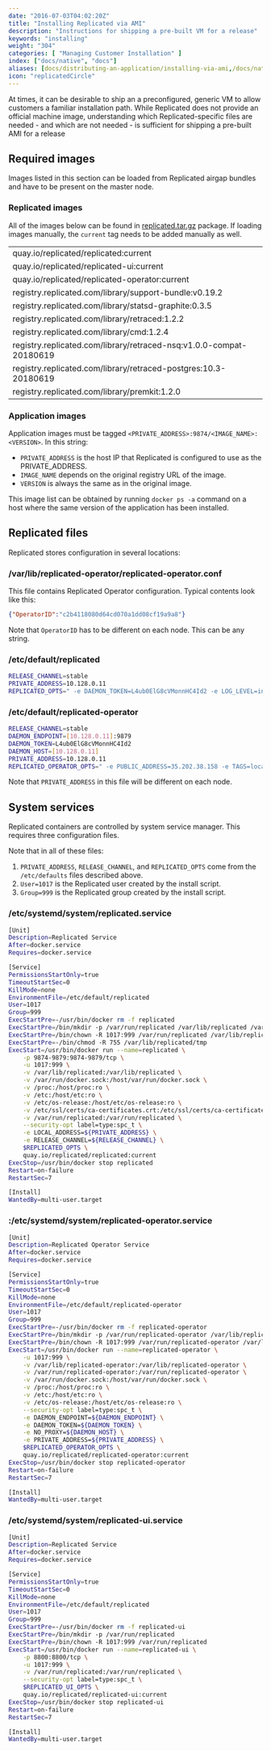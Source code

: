 ```yaml
---
date: "2016-07-03T04:02:20Z"
title: "Installing Replicated via AMI"
description: "Instructions for shipping a pre-built VM for a release"
keywords: "installing"
weight: "304"
categories: [ "Managing Customer Installation" ]
index: ["docs/native", "docs"]
aliases: [docs/distributing-an-application/installing-via-ami,/docs/native/packaging-an-application/installing-via-ami]
icon: "replicatedCircle"
---
```


At times, it can be desirable to ship an a preconfigured, generic VM to allow customers a familiar installation path. While Replicated does not provide an official machine image, understanding which Replicated-specific files are needed - and which are not needed - is sufficient for shipping a pre-built AMI for a release

## Required images

Images listed in this section can be loaded from Replicated airgap bundles and have to be present on the master node.

### Replicated images

All of the images below can be found in [replicated.tar.gz](/docs/distributing-an-application/airgapped-installations/#install-replicated) package.  If loading images manually, the `current` tag needs to be added manually as well.

|                                       |
| ------------------------------------- |
| quay.io/replicated/replicated:current |
| quay.io/replicated/replicated-ui:current |
| quay.io/replicated/replicated-operator:current |
| registry.replicated.com/library/support-bundle:v0.19.2 |
| registry.replicated.com/library/statsd-graphite:0.3.5 |
| registry.replicated.com/library/retraced:1.2.2 |
| registry.replicated.com/library/cmd:1.2.4 |
| registry.replicated.com/library/retraced-nsq:v1.0.0-compat-20180619 |
| registry.replicated.com/library/retraced-postgres:10.3-20180619 |
| registry.replicated.com/library/premkit:1.2.0 |

### Application images

Application images must be tagged `<PRIVATE_ADDRESS>:9874/<IMAGE_NAME>:<VERSION>`.   In this string:

 - `PRIVATE_ADDRESS` is the host IP that Replicated is configured to use as the PRIVATE_ADDRESS.
 - `IMAGE_NAME` depends on the original registry URL of the image.
 - `VERSION` is always the same as in the original image.

This image list can be obtained by running `docker ps -a` command on a host where the same version of the application has been installed.

## Replicated files
Replicated stores configuration in several locations:

### /var/lib/replicated-operator/replicated-operator.conf

This file contains Replicated Operator configuration.  Typical contents look like this:

```json
{"OperatorID":"c2b4118080d64cd070a1dd08cf19a9a8"}
```

Note that `OperatorID` has to be different on each node.  This can be any string.

### /etc/default/replicated

```bash
RELEASE_CHANNEL=stable
PRIVATE_ADDRESS=10.128.0.11
REPLICATED_OPTS=" -e DAEMON_TOKEN=L4ub0ElG8cVMonnHC4Id2 -e LOG_LEVEL=info -e NODENAME=host001.internal"
```

### /etc/default/replicated-operator

```bash
RELEASE_CHANNEL=stable
DAEMON_ENDPOINT=[10.128.0.11]:9879
DAEMON_TOKEN=L4ub0ElG8cVMonnHC4Id2
DAEMON_HOST=[10.128.0.11]
PRIVATE_ADDRESS=10.128.0.11
REPLICATED_OPERATOR_OPTS=" -e PUBLIC_ADDRESS=35.202.38.158 -e TAGS=local -e LOG_LEVEL=info -e NODENAME=host001.internal"
```

Note that `PRIVATE_ADDRESS` in this file will be different on each node.

## System services

Replicated containers are controlled by system service manager.  This requires three configuration files.

Note that in all of these files:

1. `PRIVATE_ADDRESS`, `RELEASE_CHANNEL`, and `REPLICATED_OPTS` come from the `/etc/defaults` files described above.
1. `User=1017` is the Replicated user created by the install script.
1. `Group=999` is the Replicated group created by the install script.

### /etc/systemd/system/replicated.service

```bash
[Unit]
Description=Replicated Service
After=docker.service
Requires=docker.service

[Service]
PermissionsStartOnly=true
TimeoutStartSec=0
KillMode=none
EnvironmentFile=/etc/default/replicated
User=1017
Group=999
ExecStartPre=-/usr/bin/docker rm -f replicated
ExecStartPre=/bin/mkdir -p /var/run/replicated /var/lib/replicated /var/lib/replicated/statsd
ExecStartPre=/bin/chown -R 1017:999 /var/run/replicated /var/lib/replicated
ExecStartPre=-/bin/chmod -R 755 /var/lib/replicated/tmp
ExecStart=/usr/bin/docker run --name=replicated \
    -p 9874-9879:9874-9879/tcp \
    -u 1017:999 \
    -v /var/lib/replicated:/var/lib/replicated \
    -v /var/run/docker.sock:/host/var/run/docker.sock \
    -v /proc:/host/proc:ro \
    -v /etc:/host/etc:ro \
    -v /etc/os-release:/host/etc/os-release:ro \
    -v /etc/ssl/certs/ca-certificates.crt:/etc/ssl/certs/ca-certificates.crt \
    -v /var/run/replicated:/var/run/replicated \
    --security-opt label=type:spc_t \
    -e LOCAL_ADDRESS=${PRIVATE_ADDRESS} \
    -e RELEASE_CHANNEL=${RELEASE_CHANNEL} \
    $REPLICATED_OPTS \
    quay.io/replicated/replicated:current
ExecStop=/usr/bin/docker stop replicated
Restart=on-failure
RestartSec=7

[Install]
WantedBy=multi-user.target
```

### :/etc/systemd/system/replicated-operator.service

```bash
[Unit]
Description=Replicated Operator Service
After=docker.service
Requires=docker.service

[Service]
PermissionsStartOnly=true
TimeoutStartSec=0
KillMode=none
EnvironmentFile=/etc/default/replicated-operator
User=1017
Group=999
ExecStartPre=-/usr/bin/docker rm -f replicated-operator
ExecStartPre=/bin/mkdir -p /var/run/replicated-operator /var/lib/replicated-operator
ExecStartPre=/bin/chown -R 1017:999 /var/run/replicated-operator /var/lib/replicated-operator
ExecStart=/usr/bin/docker run --name=replicated-operator \
    -u 1017:999 \
    -v /var/lib/replicated-operator:/var/lib/replicated-operator \
    -v /var/run/replicated-operator:/var/run/replicated-operator \
    -v /var/run/docker.sock:/host/var/run/docker.sock \
    -v /proc:/host/proc:ro \
    -v /etc:/host/etc:ro \
    -v /etc/os-release:/host/etc/os-release:ro \
    --security-opt label=type:spc_t \
    -e DAEMON_ENDPOINT=${DAEMON_ENDPOINT} \
    -e DAEMON_TOKEN=${DAEMON_TOKEN} \
    -e NO_PROXY=${DAEMON_HOST} \
    -e PRIVATE_ADDRESS=${PRIVATE_ADDRESS} \
    $REPLICATED_OPERATOR_OPTS \
    quay.io/replicated/replicated-operator:current
ExecStop=/usr/bin/docker stop replicated-operator
Restart=on-failure
RestartSec=7

[Install]
WantedBy=multi-user.target
```

### /etc/systemd/system/replicated-ui.service

```bash
[Unit]
Description=Replicated Service
After=docker.service
Requires=docker.service

[Service]
PermissionsStartOnly=true
TimeoutStartSec=0
KillMode=none
EnvironmentFile=/etc/default/replicated
User=1017
Group=999
ExecStartPre=-/usr/bin/docker rm -f replicated-ui
ExecStartPre=/bin/mkdir -p /var/run/replicated
ExecStartPre=/bin/chown -R 1017:999 /var/run/replicated
ExecStart=/usr/bin/docker run --name=replicated-ui \
    -p 8800:8800/tcp \
    -u 1017:999 \
    -v /var/run/replicated:/var/run/replicated \
    --security-opt label=type:spc_t \
    $REPLICATED_UI_OPTS \
    quay.io/replicated/replicated-ui:current
ExecStop=/usr/bin/docker stop replicated-ui
Restart=on-failure
RestartSec=7

[Install]
WantedBy=multi-user.target
```
